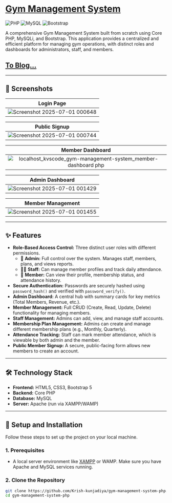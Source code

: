 # [Gym Management System](http://gms-mrx.free.nf)
![PHP](https://img.shields.io/badge/PHP-777BB4?style=for-the-badge&logo=php&logoColor=white)
![MySQL](https://img.shields.io/badge/MySQL-4479A1?style=for-the-badge&logo=mysql&logoColor=white)
![Bootstrap](https://img.shields.io/badge/Bootstrap-7952B3?style=for-the-badge&logo=bootstrap&logoColor=white)

A comprehensive Gym Management System built from scratch using Core PHP, MySQLi, and Bootstrap. This application provides a centralized and efficient platform for managing gym operations, with distinct roles and dashboards for administrators, staff, and members.

## [To Blog...](https://medium.com/@krishkunjadiya1/project-showcase-building-a-web-based-gym-management-system-3eac8479c516)
---

## 📸 Screenshots

| Login Page |
| :---: |
| ![Screenshot 2025-07-01 000648](https://github.com/user-attachments/assets/c2b6cb06-adbe-4ed3-8470-809e443bfccf) |

| Public Signup |
| :---: |
| ![Screenshot 2025-07-01 000744](https://github.com/user-attachments/assets/46aebee5-4cfc-4911-b3d7-5fafd8bce5ee) |

| Member Dashboard | 
| :---: |
| ![localhost_kvscode_gym-management-system_member-dashboard php](https://github.com/user-attachments/assets/23f8a22a-5871-47ed-ac6e-0628c9cabe8d) |

| Admin Dashboard |
| :---: |
| ![Screenshot 2025-07-01 001429](https://github.com/user-attachments/assets/8f2de4e2-38dc-4cdb-a164-4138fa4bdb50) |

| Member Management |
| :---: |
| ![Screenshot 2025-07-01 001455](https://github.com/user-attachments/assets/e374ab8b-7a8d-4145-8005-cdfc5b54c42b) |
---

## ✨ Features

-   **Role-Based Access Control:** Three distinct user roles with different permissions.
    -   👤 **Admin:** Full control over the system. Manages staff, members, plans, and views reports.
    -   👨‍💼 **Staff:** Can manage member profiles and track daily attendance.
    -   💪 **Member:** Can view their profile, membership status, and attendance history.
-   **Secure Authentication:** Passwords are securely hashed using `password_hash()` and verified with `password_verify()`.
-   **Admin Dashboard:** A central hub with summary cards for key metrics (Total Members, Revenue, etc.).
-   **Member Management:** Full CRUD (Create, Read, Update, Delete) functionality for managing members.
-   **Staff Management:** Admins can add, view, and manage staff accounts.
-   **Membership Plan Management:** Admins can create and manage different membership plans (e.g., Monthly, Quarterly).
-   **Attendance Tracking:** Staff can mark member attendance, which is viewable by both admin and the member.
-   **Public Member Signup:** A secure, public-facing form allows new members to create an account.

---

## 🛠️ Technology Stack

-   **Frontend:** HTML5, CSS3, Bootstrap 5
-   **Backend:** Core PHP
-   **Database:** MySQL
-   **Server:** Apache (run via XAMPP/WAMP)

---

## 🚀 Setup and Installation

Follow these steps to set up the project on your local machine.

### 1. Prerequisites
-   A local server environment like [XAMPP](https://www.apachefriends.org/index.html) or WAMP. Make sure you have Apache and MySQL services running.

### 2. Clone the Repository
```bash
git clone https://github.com/Krish-kunjadiya/gym-management-system-php.git
cd gym-management-system-php
```

